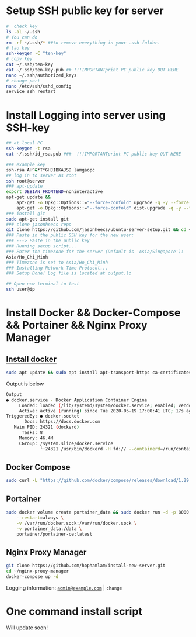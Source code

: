 # Setup SSH public key for server

```bash
#  check key
ls -al ~/.ssh
# You can do
rm -rf ~/.ssh/* ##to remove everything in your .ssh folder.
# tạo key
ssh-keygen -C "ten-key"
# copy key
cat ~/.ssh/ten-key
cat ~/.ssh/ten-key.pub ## !!!IMPORTANTprint PC public key OUT HERE
nano ~/.ssh/authorized_keys
# change port
nano /etc/ssh/sshd_config
service ssh restart
```

# Install Logging into server using SSH-key

```bash
## at local PC
ssh-keygen -t rsa
cat ~/.ssh/id_rsa.pub ###  !!!IMPORTANTprint PC public key OUT HERE

### example key
ssh-rsa AH^&*T*GHJIBKAJSD lamgaopc
## log in to server as root
ssh root@server
### apt-update
export DEBIAN_FRONTEND=noninteractive
apt-get update &&
    apt-get -o Dpkg::Options::="--force-confold" upgrade -q -y --force-yes &&
    apt-get -o Dpkg::Options::="--force-confold" dist-upgrade -q -y --force-yes
### install git
sudo apt-get install git
### clone jasonheecs repo
git clone https://github.com/jasonheecs/ubuntu-server-setup.git && cd ~/ubuntu-server-setup/ && bash setup.sh
### Paste in the public SSH key for the new user:
### ---> Paste in the public key
### Running setup script...
### Enter the timezone for the server (Default is 'Asia/Singapore'):
Asia/Ho_Chi_Minh
### Timezone is set to Asia/Ho_Chi_Minh
### Installing Network Time Protocol...
### Setup Done! Log file is located at output.lo

## Open new terminal to test
ssh user@ip
```

# Install Docker && Docker-Compose && Portainer && Nginx Proxy Manager

## [Install docker](https://www.digitalocean.com/community/tutorials/how-to-install-and-use-docker-on-ubuntu-20-04)

```bash
sudo apt update && sudo apt install apt-transport-https ca-certificates curl software-properties-common -y && curl -fsSL https://download.docker.com/linux/ubuntu/gpg | sudo apt-key add - && sudo add-apt-repository "deb [arch=amd64] https://download.docker.com/linux/ubuntu focal stable" && apt-cache policy docker-ce && sudo apt install docker-ce -y && sudo systemctl status docker
```

Output is below

```bash
Output
● docker.service - Docker Application Container Engine
     Loaded: loaded (/lib/systemd/system/docker.service; enabled; vendor preset: enabled)
     Active: active (running) since Tue 2020-05-19 17:00:41 UTC; 17s ago
TriggeredBy: ● docker.socket
       Docs: https://docs.docker.com
   Main PID: 24321 (dockerd)
      Tasks: 8
     Memory: 46.4M
     CGroup: /system.slice/docker.service
             └─24321 /usr/bin/dockerd -H fd:// --containerd=/run/containerd/containerd.sock
```

## Docker Compose

```bash
sudo curl -L "https://github.com/docker/compose/releases/download/1.29.2/docker-compose-$(uname -s)-$(uname -m)" -o /usr/local/bin/docker-compose &&sudo chmod +x /usr/local/bin/docker-compose && docker-compose --version
```

## Portainer

```bash
sudo docker volume create portainer_data && sudo docker run -d -p 8000:8000 -p 9443:9443 --name portainer \
    --restart=always \
    -v /var/run/docker.sock:/var/run/docker.sock \
    -v portainer_data:/data \
    portainer/portainer-ce:latest
```

## Nginx Proxy Manager

```bash
git clone https://github.com/hophamlam/install-new-server.git
cd ~/nginx-proxy-manager
docker-compose up -d
```

Logging information: <code>admin@example.com</code> | <code>change</code>

# One command install script

Will update soon!
